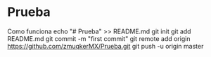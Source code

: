 # Prueba
Como funciona
echo "# Prueba" >> README.md
git init
git add README.md
git commit -m "first commit"
git remote add origin https://github.com/zmuqkerMX/Prueba.git
git push -u origin master

